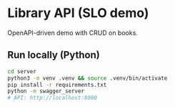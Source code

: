 # Library API (SLO demo)

OpenAPI-driven demo with CRUD on books.

## Run locally (Python)
```bash
cd server
python3 -m venv .venv && source .venv/bin/activate
pip install -r requirements.txt
python -m swagger_server
# API: http://localhost:8080

